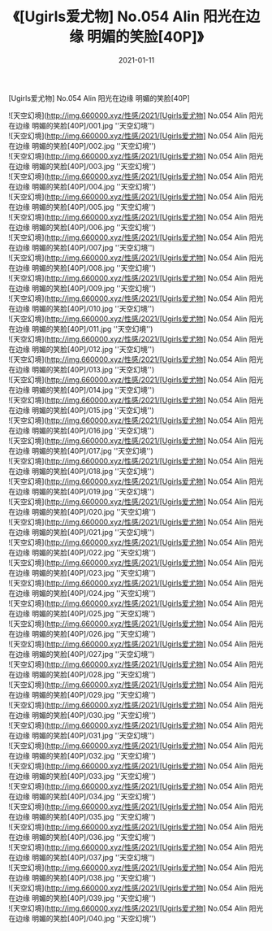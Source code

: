 ﻿---
layout: post
title:  《[Ugirls爱尤物] No.054 Alin 阳光在边缘 明媚的笑脸[40P]》
date:   2021-01-11
img: http://img.660000.xyz/性感/2021/[Ugirls爱尤物] No.054 Alin 阳光在边缘 明媚的笑脸[40P]/000.jpg
categories: [美女, 性感, 泳衣]
---

[Ugirls爱尤物] No.054 Alin 阳光在边缘 明媚的笑脸[40P]



![天空幻境](http://img.660000.xyz/性感/2021/[Ugirls爱尤物] No.054 Alin 阳光在边缘 明媚的笑脸[40P]/001.jpg ''天空幻境'') <br>
![天空幻境](http://img.660000.xyz/性感/2021/[Ugirls爱尤物] No.054 Alin 阳光在边缘 明媚的笑脸[40P]/002.jpg ''天空幻境'') <br>
![天空幻境](http://img.660000.xyz/性感/2021/[Ugirls爱尤物] No.054 Alin 阳光在边缘 明媚的笑脸[40P]/003.jpg ''天空幻境'') <br>
![天空幻境](http://img.660000.xyz/性感/2021/[Ugirls爱尤物] No.054 Alin 阳光在边缘 明媚的笑脸[40P]/004.jpg ''天空幻境'') <br>
![天空幻境](http://img.660000.xyz/性感/2021/[Ugirls爱尤物] No.054 Alin 阳光在边缘 明媚的笑脸[40P]/005.jpg ''天空幻境'') <br>
![天空幻境](http://img.660000.xyz/性感/2021/[Ugirls爱尤物] No.054 Alin 阳光在边缘 明媚的笑脸[40P]/006.jpg ''天空幻境'') <br>
![天空幻境](http://img.660000.xyz/性感/2021/[Ugirls爱尤物] No.054 Alin 阳光在边缘 明媚的笑脸[40P]/007.jpg ''天空幻境'') <br>
![天空幻境](http://img.660000.xyz/性感/2021/[Ugirls爱尤物] No.054 Alin 阳光在边缘 明媚的笑脸[40P]/008.jpg ''天空幻境'') <br>
![天空幻境](http://img.660000.xyz/性感/2021/[Ugirls爱尤物] No.054 Alin 阳光在边缘 明媚的笑脸[40P]/009.jpg ''天空幻境'') <br>
![天空幻境](http://img.660000.xyz/性感/2021/[Ugirls爱尤物] No.054 Alin 阳光在边缘 明媚的笑脸[40P]/010.jpg ''天空幻境'') <br>
![天空幻境](http://img.660000.xyz/性感/2021/[Ugirls爱尤物] No.054 Alin 阳光在边缘 明媚的笑脸[40P]/011.jpg ''天空幻境'') <br>
![天空幻境](http://img.660000.xyz/性感/2021/[Ugirls爱尤物] No.054 Alin 阳光在边缘 明媚的笑脸[40P]/012.jpg ''天空幻境'') <br>
![天空幻境](http://img.660000.xyz/性感/2021/[Ugirls爱尤物] No.054 Alin 阳光在边缘 明媚的笑脸[40P]/013.jpg ''天空幻境'') <br>
![天空幻境](http://img.660000.xyz/性感/2021/[Ugirls爱尤物] No.054 Alin 阳光在边缘 明媚的笑脸[40P]/014.jpg ''天空幻境'') <br>
![天空幻境](http://img.660000.xyz/性感/2021/[Ugirls爱尤物] No.054 Alin 阳光在边缘 明媚的笑脸[40P]/015.jpg ''天空幻境'') <br>
![天空幻境](http://img.660000.xyz/性感/2021/[Ugirls爱尤物] No.054 Alin 阳光在边缘 明媚的笑脸[40P]/016.jpg ''天空幻境'') <br>
![天空幻境](http://img.660000.xyz/性感/2021/[Ugirls爱尤物] No.054 Alin 阳光在边缘 明媚的笑脸[40P]/017.jpg ''天空幻境'') <br>
![天空幻境](http://img.660000.xyz/性感/2021/[Ugirls爱尤物] No.054 Alin 阳光在边缘 明媚的笑脸[40P]/018.jpg ''天空幻境'') <br>
![天空幻境](http://img.660000.xyz/性感/2021/[Ugirls爱尤物] No.054 Alin 阳光在边缘 明媚的笑脸[40P]/019.jpg ''天空幻境'') <br>
![天空幻境](http://img.660000.xyz/性感/2021/[Ugirls爱尤物] No.054 Alin 阳光在边缘 明媚的笑脸[40P]/020.jpg ''天空幻境'') <br>
![天空幻境](http://img.660000.xyz/性感/2021/[Ugirls爱尤物] No.054 Alin 阳光在边缘 明媚的笑脸[40P]/021.jpg ''天空幻境'') <br>
![天空幻境](http://img.660000.xyz/性感/2021/[Ugirls爱尤物] No.054 Alin 阳光在边缘 明媚的笑脸[40P]/022.jpg ''天空幻境'') <br>
![天空幻境](http://img.660000.xyz/性感/2021/[Ugirls爱尤物] No.054 Alin 阳光在边缘 明媚的笑脸[40P]/023.jpg ''天空幻境'') <br>
![天空幻境](http://img.660000.xyz/性感/2021/[Ugirls爱尤物] No.054 Alin 阳光在边缘 明媚的笑脸[40P]/024.jpg ''天空幻境'') <br>
![天空幻境](http://img.660000.xyz/性感/2021/[Ugirls爱尤物] No.054 Alin 阳光在边缘 明媚的笑脸[40P]/025.jpg ''天空幻境'') <br>
![天空幻境](http://img.660000.xyz/性感/2021/[Ugirls爱尤物] No.054 Alin 阳光在边缘 明媚的笑脸[40P]/026.jpg ''天空幻境'') <br>
![天空幻境](http://img.660000.xyz/性感/2021/[Ugirls爱尤物] No.054 Alin 阳光在边缘 明媚的笑脸[40P]/027.jpg ''天空幻境'') <br>
![天空幻境](http://img.660000.xyz/性感/2021/[Ugirls爱尤物] No.054 Alin 阳光在边缘 明媚的笑脸[40P]/028.jpg ''天空幻境'') <br>
![天空幻境](http://img.660000.xyz/性感/2021/[Ugirls爱尤物] No.054 Alin 阳光在边缘 明媚的笑脸[40P]/029.jpg ''天空幻境'') <br>
![天空幻境](http://img.660000.xyz/性感/2021/[Ugirls爱尤物] No.054 Alin 阳光在边缘 明媚的笑脸[40P]/030.jpg ''天空幻境'') <br>
![天空幻境](http://img.660000.xyz/性感/2021/[Ugirls爱尤物] No.054 Alin 阳光在边缘 明媚的笑脸[40P]/031.jpg ''天空幻境'') <br>
![天空幻境](http://img.660000.xyz/性感/2021/[Ugirls爱尤物] No.054 Alin 阳光在边缘 明媚的笑脸[40P]/032.jpg ''天空幻境'') <br>
![天空幻境](http://img.660000.xyz/性感/2021/[Ugirls爱尤物] No.054 Alin 阳光在边缘 明媚的笑脸[40P]/033.jpg ''天空幻境'') <br>
![天空幻境](http://img.660000.xyz/性感/2021/[Ugirls爱尤物] No.054 Alin 阳光在边缘 明媚的笑脸[40P]/034.jpg ''天空幻境'') <br>
![天空幻境](http://img.660000.xyz/性感/2021/[Ugirls爱尤物] No.054 Alin 阳光在边缘 明媚的笑脸[40P]/035.jpg ''天空幻境'') <br>
![天空幻境](http://img.660000.xyz/性感/2021/[Ugirls爱尤物] No.054 Alin 阳光在边缘 明媚的笑脸[40P]/036.jpg ''天空幻境'') <br>
![天空幻境](http://img.660000.xyz/性感/2021/[Ugirls爱尤物] No.054 Alin 阳光在边缘 明媚的笑脸[40P]/037.jpg ''天空幻境'') <br>
![天空幻境](http://img.660000.xyz/性感/2021/[Ugirls爱尤物] No.054 Alin 阳光在边缘 明媚的笑脸[40P]/038.jpg ''天空幻境'') <br>
![天空幻境](http://img.660000.xyz/性感/2021/[Ugirls爱尤物] No.054 Alin 阳光在边缘 明媚的笑脸[40P]/039.jpg ''天空幻境'') <br>
![天空幻境](http://img.660000.xyz/性感/2021/[Ugirls爱尤物] No.054 Alin 阳光在边缘 明媚的笑脸[40P]/040.jpg ''天空幻境'') <br>